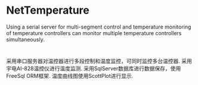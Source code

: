 # NetTemperature
Using a serial server for multi-segment control and temperature monitoring of temperature controllers can monitor multiple temperature controllers simultaneously.
#
采用串口服务器对温控器进行多段控制和温度监控，可同时监控多台温控器.
采用宇电AI-828温控仪进行温度监测.
采用SqlServer数据库进行数据保存，使用FreeSql ORM框架.
温度曲线图使用ScottPlot进行显示.
